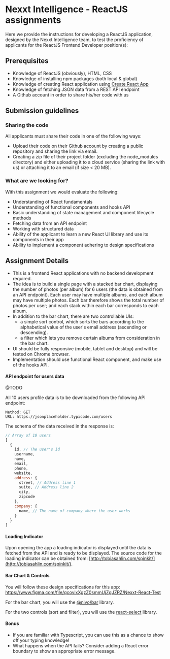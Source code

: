 # Nexxt Intelligence - ReactJS assignments

Here we provide the instructions for developing a ReactJS application, designed by the Nexxt Intelligence team, to test the proficiency of applicants for the ReactJS Frontend Developer position(s):

## Prerequisites
* Knowledge of ReactJS (obviously), HTML, CSS
* Knowledge of installing npm packages (both local & global)
* Knowledge of creating React application using [Create React App](https://facebook.github.io/create-react-app/)
* Knowledge of fetching JSON data from a REST API endpoint
* A Github account in order to share his/her code with us

## Submission guidelines

### Sharing the code

All applicants must share their code in one of the following ways:

 - Upload their code on their Github account by creating a public repository and sharing the link via email.
 - Creating a zip file of their project folder (excluding the node_modules directory) and either uploading it to a cloud service (sharing the link with us) or attaching it to an email (if size < 20 MB).

### What are we looking for?

With this assignment we would evaluate the following:

 - Understanding of React fundamentals
 - Understanding of functional components and hooks API
 - Basic understanding of state management and component lifecycle methods
 - Fetching data from an API endpoint
 - Working with structured data
 - Ability of the applicant to learn a new React UI library and use its components in their app
 - Ability to implement a component adhering to design specifications


## Assignment Details

- This is a frontend React applications with no backend development required.
- The idea is to build a single page with a stacked bar chart, displaying the number of photos (per album) for 6 users (the data is obtained from an API endpoint). Each user may have multiple albums, and each album may have multiple photos. Each bar therefore shows the total number of photos per user; and each stack within each bar corresponds to each album.
- In addition to the bar chart, there are two controllable UIs:
  - a simple sort control, which sorts the bars according to the alphabetical value of the user's email address (ascending or descending).
  - a filter which lets you remove certain albums from consideration in the bar chart.
- UI should be fully responsive (mobile, tablet and desktop) and will be tested on Chrome browser.
- Implementation should use functional React component, and make use of the hooks API.

#### API endpoint for users data
@TODO

All 10 users profile data is to be downloaded from the following API endpoint:
```
Method: GET
URL: https://jsonplaceholder.typicode.com/users
```

The schema of the data received in the response is:
```Javascript
// Array of 10 users
[
  {
    id,	// The user's id
    username,
    name,
    email,
    phone,
    website,
    address: {
	  street, // Address line 1
	  suite, // Address line 2
	  city,
	  zipcode
    },
    company: {
	  name, // The name of company where the user works
    }
  }
]
```

#### Loading Indicator

Upon opening the app a loading indicator is displayed until the data is fetched from the API and is ready to be displayed. The source code for the loading indicator can be obtained from: [http://tobiasahlin.com/spinkit/](http://tobiasahlin.com/spinkit/).

#### Bar Chart & Controls

You will follow these design specifications for this app: https://www.figma.com/file/qcovixXgzZ0smmUjZgJZRZ/Nexxt-React-Test

For the bar chart, you will use the [@nivo/bar](https://nivo.rocks/bar) library.

For the two controls (sort and filter), you will use the [react-select](https://react-select.com/) library.


#### Bonus

- If you are familiar with Typescript, you can use this as a chance to show off your typing knowledge!
- What happens when the API fails? Consider adding a React error boundary to show an appropriate error message.
